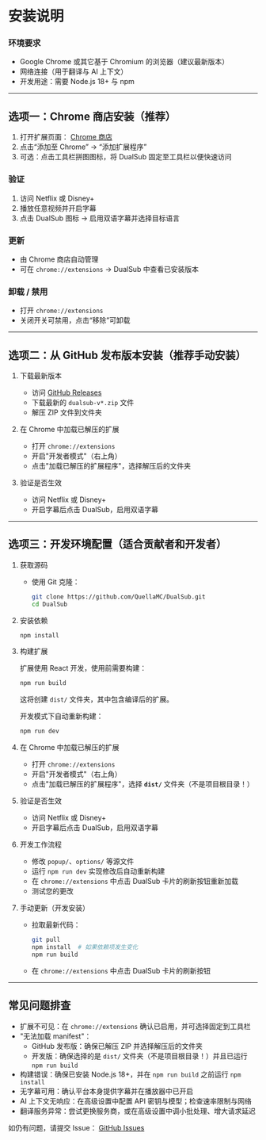 # 安装说明

### 环境要求

- Google Chrome 或其它基于 Chromium 的浏览器（建议最新版本）
- 网络连接（用于翻译与 AI 上下文）
- 开发用途：需要 Node.js 18+ 与 npm

---

## 选项一：Chrome 商店安装（推荐）

1. 打开扩展页面： [Chrome 商店](https://chromewebstore.google.com/detail/dualsub/lnkcpcbpjbidpjdjnmjdllpkgpocaikj)
2. 点击“添加至 Chrome” → “添加扩展程序”
3. 可选：点击工具栏拼图图标，将 DualSub 固定至工具栏以便快速访问

### 验证

1. 访问 Netflix 或 Disney+
2. 播放任意视频并开启字幕
3. 点击 DualSub 图标 → 启用双语字幕并选择目标语言

### 更新

- 由 Chrome 商店自动管理
- 可在 `chrome://extensions` → DualSub 中查看已安装版本

### 卸载 / 禁用

- 打开 `chrome://extensions`
- 关闭开关可禁用，点击“移除”可卸载

---

## 选项二：从 GitHub 发布版本安装（推荐手动安装）

1. 下载最新版本
    - 访问 [GitHub Releases](https://github.com/QuellaMC/DualSub/releases)
    - 下载最新的 `dualsub-v*.zip` 文件
    - 解压 ZIP 文件到文件夹

2. 在 Chrome 中加载已解压的扩展
    - 打开 `chrome://extensions`
    - 开启"开发者模式"（右上角）
    - 点击"加载已解压的扩展程序"，选择解压后的文件夹

3. 验证是否生效
    - 访问 Netflix 或 Disney+
    - 开启字幕后点击 DualSub，启用双语字幕

---

## 选项三：开发环境配置（适合贡献者和开发者）

1. 获取源码
    - 使用 Git 克隆：
        ```bash
        git clone https://github.com/QuellaMC/DualSub.git
        cd DualSub
        ```

2. 安装依赖

    ```bash
    npm install
    ```

3. 构建扩展

    扩展使用 React 开发，使用前需要构建：

    ```bash
    npm run build
    ```

    这将创建 `dist/` 文件夹，其中包含编译后的扩展。

    开发模式下自动重新构建：

    ```bash
    npm run dev
    ```

4. 在 Chrome 中加载已解压的扩展
    - 打开 `chrome://extensions`
    - 开启"开发者模式"（右上角）
    - 点击"加载已解压的扩展程序"，选择 **`dist/`** 文件夹（不是项目根目录！）

5. 验证是否生效
    - 访问 Netflix 或 Disney+
    - 开启字幕后点击 DualSub，启用双语字幕

6. 开发工作流程
    - 修改 `popup/`、`options/` 等源文件
    - 运行 `npm run dev` 实现修改后自动重新构建
    - 在 `chrome://extensions` 中点击 DualSub 卡片的刷新按钮重新加载
    - 测试您的更改

7. 手动更新（开发安装）
    - 拉取最新代码：
        ```bash
        git pull
        npm install  # 如果依赖项发生变化
        npm run build
        ```
    - 在 `chrome://extensions` 中点击 DualSub 卡片的刷新按钮

---

## 常见问题排查

- 扩展不可见：在 `chrome://extensions` 确认已启用，并可选择固定到工具栏
- "无法加载 manifest"：
    - GitHub 发布版：确保已解压 ZIP 并选择解压后的文件夹
    - 开发版：确保选择的是 `dist/` 文件夹（不是项目根目录！）并且已运行 `npm run build`
- 构建错误：确保已安装 Node.js 18+，并在 `npm run build` 之前运行 `npm install`
- 无字幕可用：确认平台本身提供字幕并在播放器中已开启
- AI 上下文无响应：在高级设置中配置 API 密钥与模型；检查速率限制与网络
- 翻译服务异常：尝试更换服务商，或在高级设置中调小批处理、增大请求延迟

如仍有问题，请提交 Issue： [GitHub Issues](https://github.com/QuellaMC/DualSub/issues)
